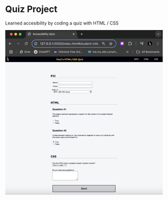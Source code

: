 # Quiz Project 
Learned accesibility by coding a quiz with HTML / CSS

<img src="QuizProject.png"></img>

